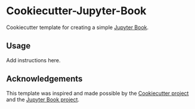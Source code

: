 # Cookiecutter-Jupyter-Book

Cookiecutter template for creating a simple [Jupyter Book](https://jupyterbook.org/intro.html).

## Usage

Add instructions here.

## Acknowledgements

This template was inspired and made possible by the [Cookiecutter project](https://github.com/cookiecutter/cookiecutter) and the [Jupyter Book project](https://github.com/executablebooks/jupyter-book).
